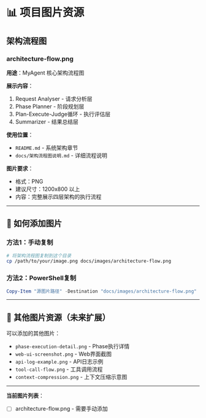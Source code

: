 # 📊 项目图片资源

## 架构流程图

### architecture-flow.png

**用途**：MyAgent 核心架构流程图

**展示内容**：
1. Request Analyser - 请求分析层
2. Phase Planner - 阶段规划层
3. Plan-Execute-Judge循环 - 执行评估层
4. Summarizer - 结果总结层

**使用位置**：
- `README.md` - 系统架构章节
- `docs/架构流程图说明.md` - 详细流程说明

**图片要求**：
- 格式：PNG
- 建议尺寸：1200x800 以上
- 内容：完整展示四层架构的执行流程

---

## 📝 如何添加图片

### 方法1：手动复制
```bash
# 将架构流程图复制到这个目录
cp /path/to/your/image.png docs/images/architecture-flow.png
```

### 方法2：PowerShell复制
```powershell
Copy-Item "源图片路径" -Destination "docs/images/architecture-flow.png"
```

---

## 🎨 其他图片资源（未来扩展）

可以添加的其他图片：
- `phase-execution-detail.png` - Phase执行详情
- `web-ui-screenshot.png` - Web界面截图
- `api-log-example.png` - API日志示例
- `tool-call-flow.png` - 工具调用流程
- `context-compression.png` - 上下文压缩示意图

---

**当前图片列表**：
- [ ] architecture-flow.png - 需要手动添加

